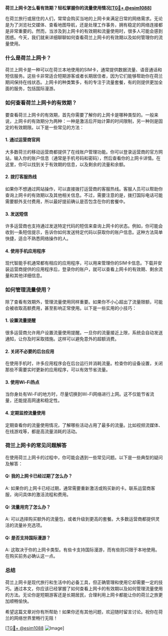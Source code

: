 **荷兰上网卡怎么看有效期？轻松掌握你的流量使用情况[[TG💪+ @esim1088](https://t.me/s/esim1088)]**

在荷兰旅行或居住的人们，常常会购买当地的上网卡来满足日常的网络需求。无论是为了浏览社交媒体、查看地图导航，还是处理工作事务，拥有稳定的网络连接都是非常重要的。然而，当涉及到上网卡的有效期和流量使用时，很多人可能会感到困惑。今天，我们就来详细聊聊如何查看荷兰上网卡的有效期以及如何管理你的流量使用。

### 什么是荷兰上网卡？

荷兰上网卡是一种可以在荷兰本地使用的SIM卡，通常提供数据流量、语音通话和短信服务。这些卡非常适合短期游客或者长期居住者，因为它们能够帮助你在荷兰期间保持在线状态。上网卡的种类繁多，有的专注于流量套餐，有的则提供更加全面的服务，包括国际漫游。

### 如何查看荷兰上网卡的有效期？

要查看荷兰上网卡的有效期，首先你需要了解你的上网卡是哪种类型的。一般来说，上网卡的有效期分为两种：一种是激活后开始计算的时间限制，另一种则是固定的有效期限。以下是一些常见的方法：

#### 1. **通过运营商官网**
   大多数荷兰的移动运营商都提供了在线账户管理功能。你可以登录运营商的官方网站，输入你的账户信息（通常是手机号码和密码），然后查看你的上网卡详情。在这里，你可以找到关于有效期的信息，以及剩余的流量和余额。

#### 2. **拨打客服热线**
   如果你不想通过网站操作，可以直接拨打运营商的客服热线。客服人员可以帮助你查询上网卡的有效期以及其他相关信息。不过，需要注意的是，拨打国际电话可能需要额外支付费用，所以最好提前确认是否包含在你的套餐中。

#### 3. **发送短信**
   许多运营商也支持通过发送特定代码的短信来查询上网卡的状态。例如，你可能会收到一条短信提示，告诉你如何发送特定代码以获取你的账户信息。这种方法简单快捷，适合不熟悉网络操作的人。

#### 4. **使用手机应用程序**
   现代智能手机通常都有相应的应用程序，可以用来管理你的SIM卡信息。下载并安装运营商提供的应用程序后，登录你的账户，就可以查看上网卡的有效期、剩余流量和其他详细信息。

### 如何管理流量使用？

除了查看有效期外，管理流量使用同样重要。如果你不小心超出了流量限额，可能会被收取高额费用，甚至影响正常使用。以下是一些实用的小技巧：

#### 1. **设置流量提醒**
   很多运营商允许用户设置流量使用提醒。一旦你的流量接近上限，系统会自动发送通知，让你及时采取措施。这样可以避免意外的超额消费。

#### 2. **关闭不必要的后台应用**
   在使用手机时，许多应用程序会在后台运行并消耗流量。检查你的设备设置，关闭那些不需要实时更新的应用程序，可以有效节省流量。

#### 3. **使用Wi-Fi热点**
   当你身处有Wi-Fi的地方时，尽量切换到Wi-Fi网络进行上网。这不仅能节省流量，还能提高网速和稳定性。

#### 4. **定期监控流量使用**
   定期查看你的流量使用情况，了解哪些活动占用了最多的流量。比如视频流媒体、在线游戏等，都是高流量消耗的活动。

### 荷兰上网卡的常见问题解答

在使用荷兰上网卡的过程中，你可能会遇到一些常见问题。以下是一些典型的疑问及解答：

#### Q: 我的上网卡已经过期了怎么办？
A: 如果你的上网卡已经过期，通常需要重新激活或购买新的卡。联系运营商客服，询问具体的激活流程和费用。

#### Q: 流量用完了怎么办？
A: 可以选择购买额外的流量包，或者升级到更高的套餐。大多数运营商都提供灵活的流量补充选项。

#### Q: 是否支持国际漫游？
A: 这取决于你的上网卡类型。有些卡支持国际漫游，而有些则只限于本地使用。在购买前务必确认这一点。

### 总结

荷兰上网卡是现代旅行和生活中的必备工具，但正确管理和使用它却需要一定的技巧。通过本文，你应该已经掌握了如何查看上网卡的有效期以及如何管理流量使用的方法。无论你是短期游客还是长期居民，合理利用上网卡都能让你的荷兰之旅更加顺畅愉快。

希望这篇文章对你有所帮助！如果你还有其他问题，欢迎随时留言讨论。祝你在荷兰的网络世界里畅行无阻！

[[TG💪+ @esim1088](https://t.me/s/esim1088) ![Image](https://i.postimg.cc/4NQfJmqS/Snipaste-2025-05-13-00-14-12.png)]